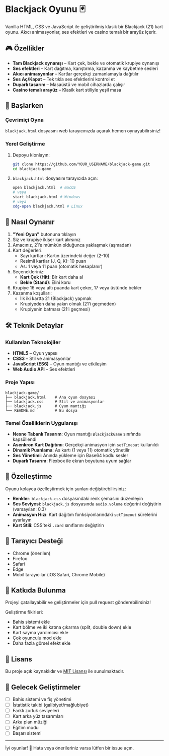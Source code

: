 
# Blackjack Oyunu 🃏

Vanilla HTML, CSS ve JavaScript ile geliştirilmiş klasik bir Blackjack (21) kart oyunu. Akıcı animasyonlar, ses efektleri ve casino temalı bir arayüz içerir.

## 🎮 Özellikler

- **Tam Blackjack oynanışı** – Kart çek, bekle ve otomatik krupiye oynanışı
- **Ses efektleri** – Kart dağıtma, karıştırma, kazanma ve kaybetme sesleri
- **Akıcı animasyonlar** – Kartlar gerçekçi zamanlamayla dağıtılır
- **Ses Aç/Kapat** – Tek tıkla ses efektlerini kontrol et
- **Duyarlı tasarım** – Masaüstü ve mobil cihazlarda çalışır
- **Casino temalı arayüz** – Klasik kart stiliyle yeşil masa

## 🚀 Başlarken

### Çevrimiçi Oyna
`blackjack.html` dosyasını web tarayıcınızda açarak hemen oynayabilirsiniz!

### Yerel Geliştirme
1. Depoyu klonlayın:
   ```bash
   git clone https://github.com/YOUR_USERNAME/blackjack-game.git
   cd blackjack-game
   ```

2. `blackjack.html` dosyasını tarayıcıda açın:
   ```bash
   open blackjack.html  # macOS
   # veya
   start blackjack.html # Windows
   # veya
   xdg-open blackjack.html # Linux
   ```

## 📖 Nasıl Oynanır

1. **"Yeni Oyun"** butonuna tıklayın
2. Siz ve krupiye ikişer kart alırsınız
3. Amacınız, 21’e mümkün olduğunca yaklaşmak (aşmadan)
4. Kart değerleri:
   - Sayı kartları: Kartın üzerindeki değer (2-10)
   - Resimli kartlar (J, Q, K): 10 puan
   - As: 1 veya 11 puan (otomatik hesaplanır)
5. Seçenekleriniz:
   - **Kart Çek (Hit)**: Bir kart daha al
   - **Bekle (Stand)**: Elini koru
6. Krupiye 16 veya altı puanda kart çeker, 17 veya üstünde bekler
7. Kazanma koşulları:
   - İlk iki kartta 21 (Blackjack) yapmak
   - Krupiyeden daha yakın olmak (21’i geçmeden)
   - Krupiyenin batması (21’i geçmesi)

## 🛠️ Teknik Detaylar

### Kullanılan Teknolojiler
- **HTML5** – Oyun yapısı
- **CSS3** – Stil ve animasyonlar
- **JavaScript (ES6)** – Oyun mantığı ve etkileşim
- **Web Audio API** – Ses efektleri

### Proje Yapısı
```
blackjack-game/
├── blackjack.html    # Ana oyun dosyası
├── blackjack.css     # Stil ve animasyonlar
├── blackjack.js      # Oyun mantığı
└── README.md         # Bu dosya
```

### Temel Özelliklerin Uygulanışı
- **Nesne Tabanlı Tasarım**: Oyun mantığı `BlackjackGame` sınıfında kapsüllendi
- **Asenkron Kart Dağıtımı**: Gerçekçi animasyon için `setTimeout` kullanıldı
- **Dinamik Puanlama**: As kartı (1 veya 11) otomatik yönetilir
- **Ses Yönetimi**: Anında yükleme için Base64 kodlu sesler
- **Duyarlı Tasarım**: Flexbox ile ekran boyutuna uyum sağlar

## 🎨 Özelleştirme

Oyunu kolayca özelleştirmek için şunları değiştirebilirsiniz:
- **Renkler**: `blackjack.css` dosyasındaki renk şemasını düzenleyin
- **Ses Seviyesi**: `blackjack.js` dosyasında `audio.volume` değerini değiştirin (varsayılan: 0.3)
- **Animasyon Hızı**: Kart dağıtım fonksiyonlarındaki `setTimeout` sürelerini ayarlayın
- **Kart Stili**: CSS’teki `.card` sınıflarını değiştirin

## 📱 Tarayıcı Desteği

- Chrome (önerilen)
- Firefox
- Safari
- Edge
- Mobil tarayıcılar (iOS Safari, Chrome Mobile)

## 🤝 Katkıda Bulunma

Projeyi çatallayabilir ve geliştirmeler için pull request gönderebilirsiniz!

Geliştirme fikirleri:
- Bahis sistemi ekle
- Kart bölme ve iki katına çıkarma (split, double down) ekle
- Kart sayma yardımcısı ekle
- Çok oyunculu mod ekle
- Daha fazla görsel efekt ekle

## 📄 Lisans

Bu proje açık kaynaklıdır ve [MIT Lisansı](LICENSE) ile sunulmaktadır.

## 🎯 Gelecek Geliştirmeler

- [ ] Bahis sistemi ve fiş yönetimi
- [ ] İstatistik takibi (galibiyet/mağlubiyet)
- [ ] Farklı zorluk seviyeleri
- [ ] Kart arka yüz tasarımları
- [ ] Arka plan müziği
- [ ] Eğitim modu
- [ ] Başarı sistemi

---

İyi oyunlar! 🎰 Hata veya önerileriniz varsa lütfen bir issue açın.